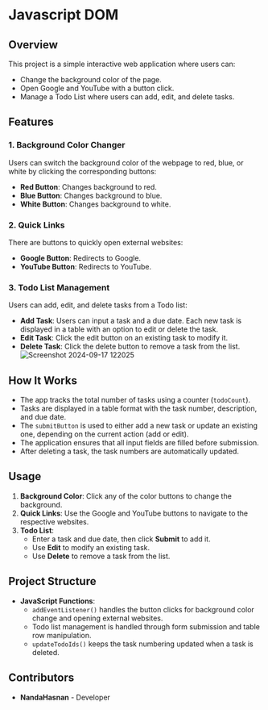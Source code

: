 # Javascript DOM

## Overview
This project is a simple interactive web application where users can:
- Change the background color of the page.
- Open Google and YouTube with a button click.
- Manage a Todo List where users can add, edit, and delete tasks.

## Features
### 1. **Background Color Changer**
Users can switch the background color of the webpage to red, blue, or white by clicking the corresponding buttons:
- **Red Button**: Changes background to red.
- **Blue Button**: Changes background to blue.
- **White Button**: Changes background to white.

### 2. **Quick Links**
There are buttons to quickly open external websites:
- **Google Button**: Redirects to Google.
- **YouTube Button**: Redirects to YouTube.

### 3. **Todo List Management**
Users can add, edit, and delete tasks from a Todo list:
- **Add Task**: Users can input a task and a due date. Each new task is displayed in a table with an option to edit or delete the task.
- **Edit Task**: Click the edit button on an existing task to modify it.
- **Delete Task**: Click the delete button to remove a task from the list.
![Screenshot 2024-09-17 122025](https://github.com/user-attachments/assets/121c6088-b9e5-4427-9921-418291534e23)

## How It Works
- The app tracks the total number of tasks using a counter (`todoCount`).
- Tasks are displayed in a table format with the task number, description, and due date.
- The `submitButton` is used to either add a new task or update an existing one, depending on the current action (add or edit).
- The application ensures that all input fields are filled before submission.
- After deleting a task, the task numbers are automatically updated.

## Usage
1. **Background Color**: Click any of the color buttons to change the background.
2. **Quick Links**: Use the Google and YouTube buttons to navigate to the respective websites.
3. **Todo List**:
   - Enter a task and due date, then click **Submit** to add it.
   - Use **Edit** to modify an existing task.
   - Use **Delete** to remove a task from the list.

## Project Structure
- **JavaScript Functions**: 
   - `addEventListener()` handles the button clicks for background color change and opening external websites.
   - Todo list management is handled through form submission and table row manipulation.
   - `updateTodoIds()` keeps the task numbering updated when a task is deleted.

## Contributors
- **NandaHasnan** - Developer

